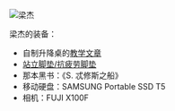 ![梁杰](https://i.imgur.com/LkC2y9J.jpg)

梁杰的装备：
<ul>
<li>自制升降桌的<a href="https://sh7ne.com/2019/04/20/SitStandDesk/?from=timeline&isappinstalled=0">教学文章</a></li>
<li><a href="https://www.primecables.ca/p-359309-cab-stm01-1-anti-fatigue-standing-mat-multi-purpose-comfort-mat-primecables-">站立脚垫/抗疲劳脚垫</a></li>
<li>那本黑书：《S. 忒修斯之船》</li>
<li>移动硬盘：SAMSUNG Portable SSD T5</li>
<li>相机：FUJI X100F</li>
</ul>
